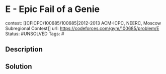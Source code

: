 # E - Epic Fail of a Genie

contest: [[CFICPC/100685/100685|2012-2013 ACM-ICPC, NEERC, Moscow Subregional Contest]]
url: https://codeforces.com/gym/100685/problem/E
Status: #UNSOLVED
Tags: #

## Description

## Solution

